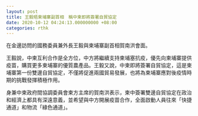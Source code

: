 ```yaml
---
layout: post
title: 王毅晤柬埔寨副首相　稱中柬即將簽署自貿協定
date: 2020-10-12 04:24:13.000000000 +08:00
categories: rthk
---
```


在金邊訪問的國務委員兼外長王毅與柬埔寨副首相賀南洪會面。

王毅說，中柬互利合作是全方位，中方將繼續支持柬埔塞抗疫，優先向柬埔寨提供疫苗，購買更多柬埔寨的優質農產品。王毅又說，中柬即將簽署自貿協定，這是柬埔寨第一份雙邊自貿協定，不僅將促進兩國貿易發展，也將為柬埔寨應對後疫情時期的挑戰發揮積極作用。

身兼中柬政府間協調委員會柬方主席的賀南洪表示，柬中簽署雙邊自貿協定在政治和經濟上都具有深遠意義，並希望與中方開展疫苗合作，全面啟動人員往來「快捷通道」和物流「綠色通道」。
